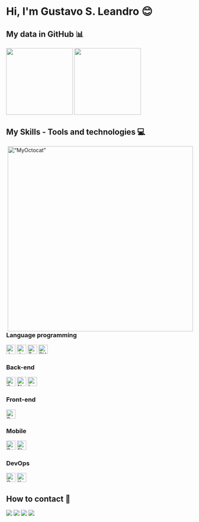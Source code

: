 # Hi, I'm Gustavo S. Leandro 😊 

## My data in GitHub 📊
<div>
  <a href="https://github.com/guhsntlean"></a>
  
  <img height="180em" src="https://github-readme-stats.vercel.app/api?username=guhsntlean&show_icons=true&theme=highcontrast&include_all_commits=true&count_private=true"/>
  
  <img height="180em" src="https://github-readme-stats.vercel.app/api/top-langs/?username=guhsntlean&theme=highcontrast"/>
</div>

## My Skills - Tools and technologies 💻

<img height="500" align="right" src="https://user-images.githubusercontent.com/36795238/229173392-e69f619c-c76c-4da5-b88c-a24a70c0e588.png" alt=“MyOctocat” title="My Octocat"/>

### Language programming 
<div aling="left">

  <img height="25" src="https://cdn.jsdelivr.net/gh/devicons/devicon/icons/java/java-original.svg" alt="Java"/>

  <img height="25" src="https://cdn.jsdelivr.net/gh/devicons/devicon/icons/javascript/javascript-plain.svg" alt="JavaScript"/>
  
  <img height="25" src="https://cdn.jsdelivr.net/gh/devicons/devicon/icons/typescript/typescript-plain.svg" alt="TypeScript"/>

  <img height="25" src="https://cdn.jsdelivr.net/gh/devicons/devicon/icons/php/php-plain.svg" alt="PHP"/>

</div>

### Back-end 
<div aling="left">

  <img height="25" src="https://cdn.jsdelivr.net/gh/devicons/devicon/icons/spring/spring-original.svg" alt="Spring"/>
  
  <img height="25" src="https://cdn.jsdelivr.net/gh/devicons/devicon/icons/nodejs/nodejs-original.svg" alt="Node"/>

  <img height="25" src="https://cdn.jsdelivr.net/gh/devicons/devicon/icons/laravel/laravel-plain-wordmark.svg" alt="Laravel"/>

</div>

### Front-end 
<div aling="left">

  <img height="25" src="https://cdn.jsdelivr.net/gh/devicons/devicon/icons/react/react-original-wordmark.svg" alt="React"/>

</div>

### Mobile 
<div aling="left">

  <img height="25" src="https://cdn.jsdelivr.net/gh/devicons/devicon/icons/react/react-original-wordmark.svg" alt="React"/>

  <img height="25" src="https://cdn.jsdelivr.net/gh/devicons/devicon/icons/flutter/flutter-original.svg" alt="Flutter"/>

</div>

### DevOps
<div aling="left">

  <img height="25" src="https://cdn.jsdelivr.net/gh/devicons/devicon/icons/docker/docker-original.svg" alt="Docker"/>

  <img height="25" src="https://cdn.jsdelivr.net/gh/devicons/devicon/icons/kubernetes/kubernetes-plain.svg" alt="Kubernetes"/>

</div>

## How to contact 📨
<div align="left">
  <a>
    <img src="https://img.shields.io/badge/-Gmail-FF0000?style=flat-square&labelColor=FF0000&logo=gmail&logoColor=white&link=guleandro.66@gmail.com"/>
  </a>
  
  <a>
    <img src="https://img.shields.io/badge/-Gmail-999999?style=flat-square&labelColor=999999&logo=gmail&logoColor=white&link=gu.snt.lean@gmail.com"/>
  </a>

  <a>
    <img src="https://img.shields.io/badge/-Linkedin-0e76a8?style=flat-square&logo=Linkedin&logoColor=white&link=https://www.linkedin.com/in/gustavo-santos-leandro/" />
  </a>

  <a>
    <img src="https://img.shields.io/badge/-Instagram-DF0174?style=flat-square&labelColor=DF0174&logo=instagram&logoColor=white&link=https://www.instagram.com/guhsntlean/"/>
  </a>

</div>  
